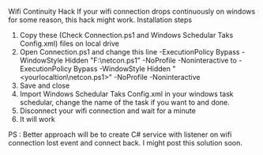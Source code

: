 Wifi Continuity Hack
If your wifi connection drops continuously on windows for some reason, this hack might work. 
Installation steps 
1. Copy these (Check Connection.ps1 and Windows Schedular Taks Config.xml) files on local drive 
2. Open Connection.ps1 and change this line 
    <Arguments>-ExecutionPolicy Bypass -WindowStyle Hidden  "F:\netcon.ps1" -NoProfile -Noninteractive</Arguments>
    to 
    <Arguments>-ExecutionPolicy Bypass -WindowStyle Hidden  "<yourlocaltion\netcon.ps1>" -NoProfile -Noninteractive</Arguments>
3. Save and close
4. Import Windows Schedular Taks Config.xml in your windows task schedular, change the name of the task if you want to and done.  
5. Disconnect your wifi connection and wait for a minute
6. It will work


PS : Better approach will be to create C# service with listener on wifi connection lost event and connect back. I might post this solution soon.
